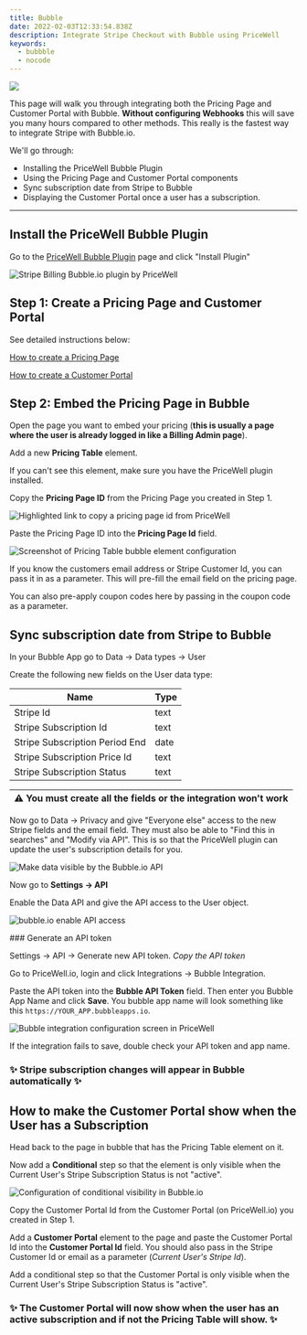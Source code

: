 ```yaml
---
title: Bubble
date: 2022-02-03T12:33:54.838Z
description: Integrate Stripe Checkout with Bubble using PriceWell
keywords:
  - bubbble
  - nocode
---
```

[![](https://s3-eu-central-1.amazonaws.com/euc-cdn.freshdesk.com/data/helpdesk/attachments/production/80027919545/original/3SYGmmCAAkBhhmd9_ct4dyRAeHK46k6teQ.png?1628064213)](https://s3-eu-central-1.amazonaws.com/euc-cdn.freshdesk.com/data/helpdesk/attachments/production/80027919545/original/3SYGmmCAAkBhhmd9_ct4dyRAeHK46k6teQ.png?1628064213)

This page will walk you through integrating both the Pricing Page and Customer Portal with Bubble. **Without configuring Webhooks** this will save you many hours compared to other methods. This really is the fastest way to integrate Stripe with Bubble.io.

We'll go through:

* Installing the PriceWell Bubble Plugin
* Using the Pricing Page and Customer Portal components 
* Sync subscription date from Stripe to Bubble
* Displaying the Customer Portal once a user has a subscription.

- - -

## Install the PriceWell Bubble Plugin

Go to the [PriceWell Bubble Plugin](https://bubble.io/plugin/pricewell-1643279429035x716037702183813100) page and click "Install Plugin"

![Stripe Billing Bubble.io plugin by PriceWell](/img/bubble-plugin.png)

## Step 1: Create a Pricing Page and Customer Portal

See detailed instructions below:

[How to create a Pricing Page](https://pricewell.freshdesk.com/a/solutions/articles/80000600056)

[How to create a Customer Portal](https://pricewell.freshdesk.com/a/solutions/articles/80000658397)

## Step 2: Embed the Pricing Page in Bubble

Open the page you want to embed your pricing (**this is usually a page where the user is already logged in like a Billing Admin page**).

Add a new **Pricing Table** element.

If you can't see this element, make sure you have the PriceWell plugin installed.

Copy the **Pricing Page ID** from the Pricing Page you created in Step 1.

![Highlighted link to copy a pricing page id from PriceWell](/img/copy-page-id.png)

Paste the Pricing Page ID into the **Pricing Page Id** field.

![Screenshot of Pricing Table bubble element configuration](/img/bubble-configure-pricing-table.png)

If you know the customers email address or Stripe Customer Id, you can pass it in as a parameter. This will pre-fill the email field on the pricing page.

You can also pre-apply coupon codes here by passing in the coupon code as a parameter.

## Sync subscription date from Stripe to Bubble

In your Bubble App go to Data -> Data types -> User

Create the following new fields on the User data type:

| Name                           | Type |
| ------------------------------ | ---- |
| Stripe Id                      | text |
| Stripe Subscription Id         | text |
| Stripe Subscription Period End | date |
| Stripe Subscription Price Id   | text |
| Stripe Subscription Status     | text |

| ⚠️  You must create **all** the fields or the integration won't work |
| -------------------------------------------------------------------- |

Now go to Data -> Privacy and give "Everyone else" access to the new Stripe fields and the email field. They must also be able to "Find this in searches" and "Modify via API". This is so that the PriceWell plugin can update the user's subscription details for you.

![Make data visible by the Bubble.io API](/img/bubble-data-privacy.png)

Now go to **Settings -> API** 

E﻿nable the Data API and give  the API access to the User object.

![b﻿ubble.io enable API access](/img/bubble-enable-data-api.png)

#﻿## Generate an API token

S﻿ettings -> API -> Generate new API token. *Copy the API token*

Go to PriceWell.io, login and click Integrations -> Bubble Integration.

Paste the API token into the **Bubble API Token** field. Then enter you Bubble App Name and click **Save**. You bubble app name will look something like this `https://YOUR_APP.bubbleapps.io`.

![Bubble integration configuration screen in PriceWell](/img/bubble-integration.png)

If the integration fails to save, double check your API token and app name.

### ✨ Stripe subscription changes will appear in Bubble automatically ✨

## How to make the Customer Portal show when the User has a Subscription

Head back to the page in bubble that has the Pricing Table element on it.

Now add a **Conditional** step so that the element is only visible when the Current User's Stripe Subscription Status is not "active".

![Configuration of conditional visibility in Bubble.io](/img/pricing-table-conditional.png)

Copy the Customer Portal Id from the Customer Portal (on PriceWell.io) you created in Step 1.

Add a **Customer Portal** element to the page and paste the Customer Portal Id into the **Customer Portal Id** field. You should also pass in the Stripe Customer Id or email as a parameter (*Current User's Stripe Id*).

Add a conditional step so that the Customer Portal is only visible when the Current User's Stripe Subscription Status is "active".

### ✨ The Customer Portal will now show when the user has an active subscription and if not the Pricing Table will show. ✨